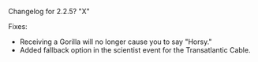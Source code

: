 Changelog for 2.2.5? "X"

Fixes:
- Receiving a Gorilla will no longer cause you to say "Horsy."
- Added fallback option in the scientist event for the Transatlantic Cable.
